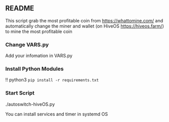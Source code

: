## README
This script grab the most profitable coin from https://whattomine.com/ and automatically change the miner and wallet (on HiveOS https://hiveos.farm/) to mine the most profitable coin 
### Change VARS.py 
Add your infomation in VARS.py

### Install Python Modules
!! python3
`pip install -r requirements.txt`

### Start Script
./autoswitch-hiveOS.py

You can install services and timer in systemd OS
